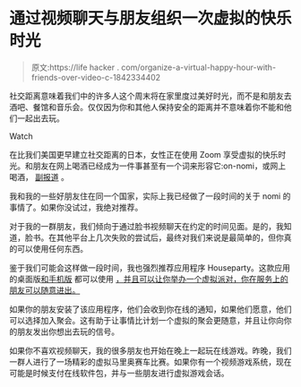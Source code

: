 # 通过视频聊天与朋友组织一次虚拟的快乐时光

> 原文:https://life hacker . com/organize-a-virtual-happy-hour-with-friends-over-video-c-1842334402

社交距离意味着我们中的许多人这个周末将在家里度过美好时光，而不是和朋友去酒吧、餐馆和音乐会。仅仅因为你和其他人保持安全的距离并不意味着你不能和他们一起出去玩。

Watch

在比我们美国更早建立社交距离的日本，女性正在使用 Zoom 享受虚拟的快乐时光。和朋友在网上喝酒已经成为一件事甚至有一个词来形容它:on-nomi，或网上喝酒， [副报道](https://www.vice.com/en_us/article/k7ek3w/dont-go-to-bars-during-coronavirus-have-drinks-on-facetime) 。

我和我的一些好朋友住在同一个国家，实际上我已经做了一段时间的关于 nomi 的事情了。如果你没试过，我绝对推荐。

对于我的一群朋友，我们倾向于通过脸书视频聊天在约定的时间见面。是的，我知道，脸书。在其他平台上几次失败的尝试后，最终对我们来说是最简单的，但你真的可以使用任何东西。

鉴于我们可能会这样做一段时间，我也强烈推荐应用程序 Houseparty。这款应用的桌面版[和手机版](https://lifehacker.com/missing-far-away-friends-throw-a-spontaneous-virtual-p-1796588633) 都可以使用 [，并且可以让你举办一个虚拟派对，你在服务上的朋友可以随意进出。](https://lifehacker.com/houseparty-makes-it-easy-to-video-chat-with-multiple-fr-1826567203)

如果你的朋友安装了该应用程序，他们会收到你在线的通知，如果他们愿意，他们可以选择加入聚会。这有助于让事情比计划一个虚拟的聚会更随意，并且让你向你的朋友发出你想出去玩的信号。

如果你不喜欢视频聊天，我的很多朋友也开始在晚上一起玩在线游戏。昨晚，我们一群人进行了一场精彩的虚拟马里奥赛车比赛。如果你有一个视频游戏系统，现在可能是时候支付在线软件包，并与一些朋友进行虚拟游戏会话。